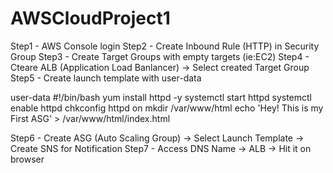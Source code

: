 # AWSCloudProject1
Step1 - AWS Console login
Step2 - Create Inbound Rule (HTTP) in Security Group
Step3 - Create Target Groups with empty targets (ie:EC2)
Step4 - Cteare ALB (Application Load Banlancer) -> Select created Target Group
Step5 - Create launch template with user-data

user-data
#!/bin/bash
yum install httpd -y
systemctl start httpd
systemctl enable httpd
chkconfig httpd on
mkdir /var/www/html
echo 'Hey! This is my First ASG' > /var/www/html/index.html

Step6 - Create ASG (Auto Scaling Group) -> Select Launch Template -> Create SNS for Notification 
Step7 - Access DNS Name -> ALB -> Hit it on browser
